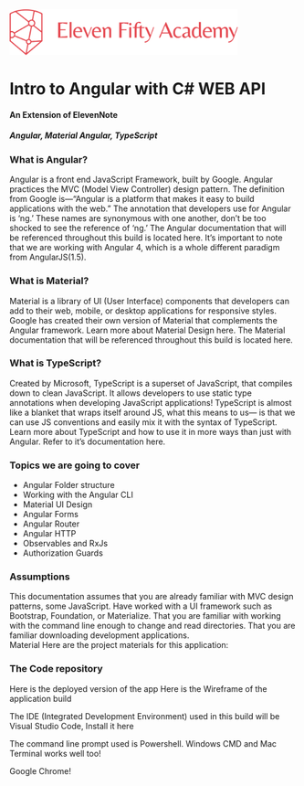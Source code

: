 <!-- ![alt text](./images/efalogo.png =250x) -->
<img src="./images/efalogo.png" style="width: 400px;"/>

# Intro to Angular with C# WEB API 

#### An Extension of ElevenNote
##### Angular, Material Angular, TypeScript

### What is Angular?
Angular is a front end JavaScript Framework, built by Google. Angular practices the MVC (Model View Controller) design pattern. The definition from Google is—“Angular is a platform that makes it easy to build applications with the web.” The annotation that developers use for Angular is ‘ng.’ These names are synonymous with one another, don’t be too shocked to see the reference of ‘ng.’ The Angular documentation that will be referenced throughout this build is located here. It’s important to note that we are working with Angular 4, which is a whole different paradigm from AngularJS(1.5).
### What is Material?
Material is a library of UI (User Interface) components that developers can add to their web, mobile, or desktop applications for responsive styles. Google has created their own version of Material that complements the Angular framework. Learn more about Material Design here. The Material documentation that will be referenced throughout this build is located here.  
### What is TypeScript?

Created by Microsoft, TypeScript is a superset of JavaScript, that compiles down to clean JavaScript. It allows developers to use static type annotations when developing JavaScript applications! TypeScript is almost like a blanket that wraps itself around JS, what this means to us— is that we can use JS conventions and easily mix it with the syntax of TypeScript. Learn more about TypeScript and how to use it in more ways than just with Angular. Refer to it’s documentation here.



### Topics we are going to cover

- Angular Folder structure
- Working with the Angular CLI 
- Material UI Design 
- Angular Forms
- Angular Router 
- Angular HTTP 
- Observables and RxJs 
- Authorization Guards

### Assumptions
This documentation assumes that you are already familiar with MVC design patterns, some JavaScript. Have worked with a UI framework such as Bootstrap, Foundation, or Materialize. That you are familiar with working with the command line enough to change and read directories. That you are familiar downloading development applications.  
Material
Here are the project materials for this application: 

### The Code repository 
Here is the deployed version of the app 
Here is the Wireframe of the application build 

The IDE (Integrated Development Environment) used in this build will be Visual Studio Code, Install it here

The command line prompt used is Powershell. Windows CMD and Mac Terminal works well too!

Google Chrome!
